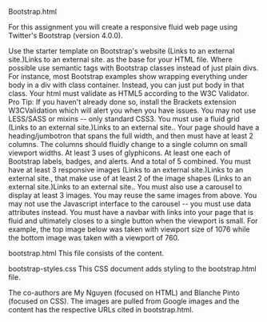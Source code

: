 Bootstrap.html

For this assignment you will create a responsive fluid web page using Twitter's Bootstrap (version 4.0.0).

Use the starter template on Bootstrap's website (Links to an external site.)Links to an external site. as the base for your HTML file.
Where possible use semantic tags with Bootstrap classes instead of just plain divs.  For instance, most Bootstrap examples show wrapping everything under body in a div with class container.  Instead, you can just put body in that class.
Your html must validate as HTML5 according to the W3C Validator.  Pro Tip: If you haven't already done so, install the Brackets extension W3CValidation which will alert you when you have issues.
You may not use LESS/SASS or mixins -- only standard CSS3.
You must use a fluid grid (Links to an external site.)Links to an external site..  Your page should have a heading/jumbotron that spans the full width, and then must have at least 2 columns.  The columns should fluidly change to a single column on small viewport widths.
At least 3 uses of glyphicons.
At least one each of Bootstrap labels, badges, and alerts.  And a total of 5 combined.
You must have at least 3 responsive images (Links to an external site.)Links to an external site., that make use of at least 2 of the image shapes (Links to an external site.)Links to an external site..
You must also use a carousel to display at least 3 images.  You may reuse the same images from above.  You may not use the Javascript interface to the carousel -- you must use data attributes instead.
You must have a navbar with links into your page that is fluid and ultimately closes to a single button when the viewport is small.  For example, the top image below was taken with viewport size of 1076 while the bottom image was taken with a viewport of 760.

bootstrap.html
This file consists of the content.

bootstrap-styles.css
This CSS document adds styling to the bootstrap.html file.

The co-authors are My Nguyen (focused on HTML) and Blanche Pinto (focused on CSS). 
The images are pulled from Google images and the content has the respective URLs cited in bootstrap.html.
